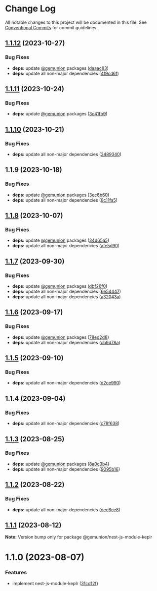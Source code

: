 # Change Log

All notable changes to this project will be documented in this file.
See [Conventional Commits](https://conventionalcommits.org) for commit guidelines.

## [1.1.12](https://github.com/gemunion/nestjs-packages/compare/@gemunion/nest-js-module-keplr@1.1.11...@gemunion/nest-js-module-keplr@1.1.12) (2023-10-27)

### Bug Fixes

- **deps:** update [@gemunion](https://github.com/gemunion) packages ([daaac83](https://github.com/gemunion/nestjs-packages/commit/daaac836eb1de02894db11e6b853a2e3ac74d0e1))
- **deps:** update all non-major dependencies ([4f9cd6f](https://github.com/gemunion/nestjs-packages/commit/4f9cd6f35bfcead4edd4126d727586afedefb1d3))

## [1.1.11](https://github.com/gemunion/nestjs-packages/compare/@gemunion/nest-js-module-keplr@1.1.10...@gemunion/nest-js-module-keplr@1.1.11) (2023-10-24)

### Bug Fixes

- **deps:** update [@gemunion](https://github.com/gemunion) packages ([3c41fb9](https://github.com/gemunion/nestjs-packages/commit/3c41fb905beb011014faea622f7cb90a0db3df12))

## [1.1.10](https://github.com/gemunion/nestjs-packages/compare/@gemunion/nest-js-module-keplr@1.1.9...@gemunion/nest-js-module-keplr@1.1.10) (2023-10-21)

### Bug Fixes

- **deps:** update all non-major dependencies ([3489340](https://github.com/gemunion/nestjs-packages/commit/34893409c86ff071d87235743dbf71d35497125e))

## 1.1.9 (2023-10-18)

### Bug Fixes

- **deps:** update [@gemunion](https://github.com/gemunion) packages ([3ec6b60](https://github.com/gemunion/nestjs-packages/commit/3ec6b608d4957be663d7f0d3eb1b4f0c084e6cfe))
- **deps:** update all non-major dependencies ([8c11fa5](https://github.com/gemunion/nestjs-packages/commit/8c11fa538dd3569df245c96fecbd39205244c1c0))

## [1.1.8](https://github.com/gemunion/nestjs-packages/compare/@gemunion/nest-js-module-keplr@1.1.7...@gemunion/nest-js-module-keplr@1.1.8) (2023-10-07)

### Bug Fixes

- **deps:** update [@gemunion](https://github.com/gemunion) packages ([34d65a5](https://github.com/gemunion/nestjs-packages/commit/34d65a5d7bad9779b825ef9e133cb4cc0b7f3889))
- **deps:** update all non-major dependencies ([afe5d90](https://github.com/gemunion/nestjs-packages/commit/afe5d90a84cdcc839364ff41ce930e4e6c732209))

## [1.1.7](https://github.com/gemunion/nestjs-packages/compare/@gemunion/nest-js-module-keplr@1.1.6...@gemunion/nest-js-module-keplr@1.1.7) (2023-09-30)

### Bug Fixes

- **deps:** update [@gemunion](https://github.com/gemunion) packages ([dbf26f0](https://github.com/gemunion/nestjs-packages/commit/dbf26f06df651edca4607c7f62e56dab008f9291))
- **deps:** update all non-major dependencies ([6e54447](https://github.com/gemunion/nestjs-packages/commit/6e5444761b7da8f08a380da7f78cf9273919277f))
- **deps:** update all non-major dependencies ([a32043a](https://github.com/gemunion/nestjs-packages/commit/a32043aa74f1b965cb26f79579dc720d02d4b6f4))

## [1.1.6](https://github.com/gemunion/nestjs-packages/compare/@gemunion/nest-js-module-keplr@1.1.5...@gemunion/nest-js-module-keplr@1.1.6) (2023-09-17)

### Bug Fixes

- **deps:** update [@gemunion](https://github.com/gemunion) packages ([78ed2d8](https://github.com/gemunion/nestjs-packages/commit/78ed2d8be9f52b8da9ee8894724fcfe587ad6d1f))
- **deps:** update all non-major dependencies ([cb9d78a](https://github.com/gemunion/nestjs-packages/commit/cb9d78a8b5f1e3466a350a32adf9dbdd648f87c4))

## [1.1.5](https://github.com/gemunion/nestjs-packages/compare/@gemunion/nest-js-module-keplr@1.1.4...@gemunion/nest-js-module-keplr@1.1.5) (2023-09-10)

### Bug Fixes

- **deps:** update all non-major dependencies ([d2ce990](https://github.com/gemunion/nestjs-packages/commit/d2ce990467f97cae42d3cfa58f8df20ca32ca4f3))

## 1.1.4 (2023-09-04)

### Bug Fixes

- **deps:** update all non-major dependencies ([c78f638](https://github.com/gemunion/nestjs-packages/commit/c78f6385e63ad797c053130b3f7edf3a422b82f0))

## [1.1.3](https://github.com/gemunion/nestjs-packages/compare/@gemunion/nest-js-module-keplr@1.1.2...@gemunion/nest-js-module-keplr@1.1.3) (2023-08-25)

### Bug Fixes

- **deps:** update [@gemunion](https://github.com/gemunion) packages ([8a0c3b4](https://github.com/gemunion/nestjs-packages/commit/8a0c3b4405952c6bf7d6d6a31b0f24284150a3f7))
- **deps:** update all non-major dependencies ([9095b16](https://github.com/gemunion/nestjs-packages/commit/9095b16348778d4a370dfe10ff48524c4aa88896))

## [1.1.2](https://github.com/gemunion/nestjs-packages/compare/@gemunion/nest-js-module-keplr@1.1.1...@gemunion/nest-js-module-keplr@1.1.2) (2023-08-22)

### Bug Fixes

- **deps:** update all non-major dependencies ([dec6ce8](https://github.com/gemunion/nestjs-packages/commit/dec6ce8fe0135599bee726e233c6394711577d30))

## [1.1.1](https://github.com/gemunion/nestjs-packages/compare/@gemunion/nest-js-module-keplr@1.1.0...@gemunion/nest-js-module-keplr@1.1.1) (2023-08-12)

**Note:** Version bump only for package @gemunion/nest-js-module-keplr

# 1.1.0 (2023-08-07)

### Features

- implement nest-js-module-keplr ([31cd12f](https://github.com/gemunion/nestjs-packages/commit/31cd12f3fa24879293eafd616381833c5c57aa70))
